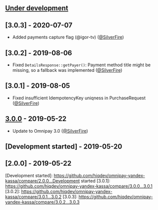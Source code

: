 ## [Under development]

## [3.0.3] - 2020-07-07

- Added payments capture flag (@igor-tv) ([@SilverFire])

## [3.0.2] - 2019-08-06

- Fixed `DetailsResponse::getPayer()`: Payment method title might be missing, so a fallback was implemented ([@SilverFire])

## [3.0.1] - 2019-08-05

- Fixed insufficient IdempotencyKey uniqness in PurchaseRequest ([@SilverFire])

## [3.0.0] - 2019-05-22

- Update to Omnipay 3.0 ([@SilverFire])

## [Development started] - 2019-05-20

## [2.0.0] - 2019-05-22

[@hiqsol]: https://github.com/hiqsol
[sol@hiqdev.com]: https://github.com/hiqsol
[@SilverFire]: https://github.com/SilverFire
[d.naumenko.a@gmail.com]: https://github.com/SilverFire
[@tafid]: https://github.com/tafid
[andreyklochok@gmail.com]: https://github.com/tafid
[@BladeRoot]: https://github.com/BladeRoot
[bladeroot@gmail.com]: https://github.com/BladeRoot
[Under development]: https://github.com/hiqdev/omnipay-yandex-kassa/compare/3.0.1...HEAD
[3.0.0]: https://github.com/hiqdev/omnipay-yandex-kassa/releases/tag/3.0.0
[Development started]: https://github.com/hiqdev/omnipay-yandex-kassa/compare/2.0.0...Development started
[3.0.1]: https://github.com/hiqdev/omnipay-yandex-kassa/compare/3.0.0...3.0.1
[3.0.2]: https://github.com/hiqdev/omnipay-yandex-kassa/compare/3.0.1...3.0.2
[3.0.3]: https://github.com/hiqdev/omnipay-yandex-kassa/compare/3.0.2...3.0.3
